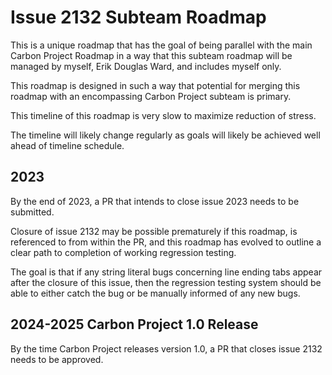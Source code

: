 # Issue 2132 Subteam Roadmap
This is a unique roadmap that has the goal of being parallel with the main Carbon Project Roadmap in a way that this subteam roadmap will be managed by myself, Erik Douglas Ward, and includes myself only.

This roadmap is designed in such a way that potential for merging this roadmap with an encompassing Carbon Project subteam is primary.

This timeline of this roadmap is very slow to maximize reduction of stress.

The timeline will likely change regularly as goals will likely be achieved well ahead of timeline schedule.

## 2023

By the end of 2023, a PR that intends to close issue 2023 needs to be submitted.

Closure of issue 2132 may be possible prematurely if this roadmap,
is referenced to from within the PR,
and this roadmap has evolved to outline a clear path to completion of working regression testing.

The goal is that if any string literal bugs concerning line ending tabs appear after the closure of this issue,
then the regression testing system should be able to either catch the bug or be manually informed of any new bugs.

## 2024-2025 Carbon Project 1.0 Release 

By the time Carbon Project releases version 1.0,
a PR that closes issue 2132 needs to be approved.
